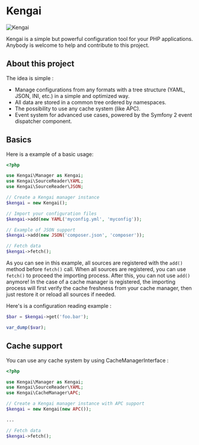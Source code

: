 # Kengai

![Kengai](https://raw.github.com/jcambien/kengai/master/kengai.png)

Kengai is a simple but powerful configuration tool for your PHP applications.
Anybody is welcome to help and contribute to this project.


## About this project

The idea is simple :
- Manage configurations from any formats with a tree structure (YAML, JSON, INI, etc.) in a simple and optimized way.
- All data are stored in a common tree ordered by namespaces.
- The possibility to use any cache system (like APC).
- Event system for advanced use cases, powered by the Symfony 2 event dispatcher component.


## Basics

Here is a example of a basic usage:

```php
<?php

use Kengai\Manager as Kengai;
use Kengai\SourceReader\YAML;
use Kengai\SourceReader\JSON;

// Create a Kengai manager instance
$kengai = new Kengai();

// Import your configuration files
$kengai->add(new YAML('myconfig.yml', 'myconfig'));

// Example of JSON support
$kengai->add(new JSON('composer.json', 'composer'));

// Fetch data
$kengai->fetch();
```

As you can see in this example, all sources are registered with the `add()` method before `fetch()` call.
When all sources are registered, you can use `fetch()` to proceed the importing process.
After this, you can not use `add()` anymore!
In the case of a cache manager is registered, the importing process will first verify the cache freshness from your cache manager, then just restore it or reload all sources if needed.

Here's is a configuration reading example :

```php
$bar = $kengai->get('foo.bar');

var_dump($var);
```


## Cache support

You can use any cache system by using CacheManagerInterface :

```php
<?php

use Kengai\Manager as Kengai;
use Kengai\SourceReader\YAML;
use Kengai\CacheManager\APC;

// Create a Kengai manager instance with APC support
$kengai = new Kengai(new APC());

...

// Fetch data
$kengai->fetch();
```
